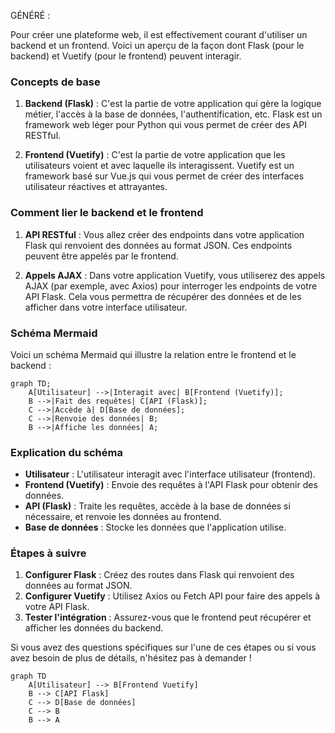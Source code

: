 GÉNÉRÉ : 

Pour créer une plateforme web, il est effectivement courant d'utiliser un backend et un frontend. Voici un aperçu de la façon dont Flask (pour le backend) et Vuetify (pour le frontend) peuvent interagir.

### Concepts de base

1. **Backend (Flask)** : C'est la partie de votre application qui gère la logique métier, l'accès à la base de données, l'authentification, etc. Flask est un framework web léger pour Python qui vous permet de créer des API RESTful.

2. **Frontend (Vuetify)** : C'est la partie de votre application que les utilisateurs voient et avec laquelle ils interagissent. Vuetify est un framework basé sur Vue.js qui vous permet de créer des interfaces utilisateur réactives et attrayantes.

### Comment lier le backend et le frontend

1. **API RESTful** : Vous allez créer des endpoints dans votre application Flask qui renvoient des données au format JSON. Ces endpoints peuvent être appelés par le frontend.

2. **Appels AJAX** : Dans votre application Vuetify, vous utiliserez des appels AJAX (par exemple, avec Axios) pour interroger les endpoints de votre API Flask. Cela vous permettra de récupérer des données et de les afficher dans votre interface utilisateur.

### Schéma Mermaid

Voici un schéma Mermaid qui illustre la relation entre le frontend et le backend :

```mermaid
graph TD;
    A[Utilisateur] -->|Interagit avec| B[Frontend (Vuetify)];
    B -->|Fait des requêtes| C[API (Flask)];
    C -->|Accède à| D[Base de données];
    C -->|Renvoie des données| B;
    B -->|Affiche les données| A;
```

### Explication du schéma

- **Utilisateur** : L'utilisateur interagit avec l'interface utilisateur (frontend).
- **Frontend (Vuetify)** : Envoie des requêtes à l'API Flask pour obtenir des données.
- **API (Flask)** : Traite les requêtes, accède à la base de données si nécessaire, et renvoie les données au frontend.
- **Base de données** : Stocke les données que l'application utilise.

### Étapes à suivre

1. **Configurer Flask** : Créez des routes dans Flask qui renvoient des données au format JSON.
2. **Configurer Vuetify** : Utilisez Axios ou Fetch API pour faire des appels à votre API Flask.
3. **Tester l'intégration** : Assurez-vous que le frontend peut récupérer et afficher les données du backend.

Si vous avez des questions spécifiques sur l'une de ces étapes ou si vous avez besoin de plus de détails, n'hésitez pas à demander !

```mermaid
graph TD
    A[Utilisateur] --> B[Frontend Vuetify]
    B --> C[API Flask]
    C --> D[Base de données]
    C --> B
    B --> A
```
